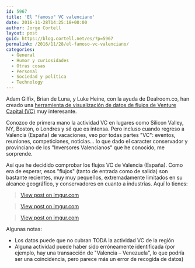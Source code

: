 ```yaml
---
id: 5967
title: 'El "famoso" VC valenciano'
date: 2016-11-28T14:25:18+00:00
author: Jorge Cortell
layout: post
guid: https://blog.cortell.net/es/?p=5967
permalink: /2016/11/28/el-famoso-vc-valenciano/
categories:
  - General
  - Humor y curiosidades
  - Otras cosas
  - Personal
  - Sociedad y polí­tica
  - Technology
---
```

Adam Gilfix, Brian de Luna, y Luke Heine, con la ayuda de Dealroom.co, han creado una [herramienta de visualización de datos de flujos de Venture Capital (VC)](https://venturecapitalflows.com/eu/) muy interesante.

Conozco de primera mano la actividad VC en lugares como Silicon Valley, NY, Boston, o Londres y sé que es intensa. Pero incluso cuando regreso a Valencia (España) de vacaciones, veo por todas partes "VC": eventos, reuniones, competiciones, noticias... lo que dado el caracter conservador y provinciano de los "Inversores Valencianos" que he conocido, me sorprende.

Así que he decidido comprobar los flujos VC de Valencia (España). Como era de esperar, esos "flujos" (tanto de entrada como de salida) son bastante recientes, muy muy pequeños, extremadamente limitados en su alcance geográfico, y conservadores en cuanto a industrias. Aquí lo tienes:

<blockquote class="imgur-embed-pub" lang="en" data-id="WGgCChj">
  <p>
    <a href="https://imgur.com/WGgCChj">View post on imgur.com</a>
  </p>
</blockquote>



<blockquote class="imgur-embed-pub" lang="en" data-id="EmGeclk">
  <p>
    <a href="https://imgur.com/EmGeclk">View post on imgur.com</a>
  </p>
</blockquote>



<blockquote class="imgur-embed-pub" lang="en" data-id="QbRvZvU">
  <p>
    <a href="https://imgur.com/QbRvZvU">View post on imgur.com</a>
  </p>
</blockquote>



Algunas notas:

  * Los datos puede que no cubran TODA la actividad VC de la región
  * Alguna actividad puede haber sido erróneamente identificada (por ejemplo, hay una transacción de "Valencia – Venezuela", lo que podría ser una coincidencia, pero parece más un error de recogida de datos)